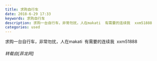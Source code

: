 ```yaml
---
title: 求购自行车
date: 2018-6-29 17:33
keywords: 求购自行车
description: 求购一台自行车，非常勿扰，人在makati  有需要的连续我  xxm51888    
categories: used
---
```

<td class="t_f" id="postmessage_1463873">

求购一台自行车，非常勿扰，人在makati  有需要的连续我  xxm51888    </td>
###### 转载自[菲龙网]